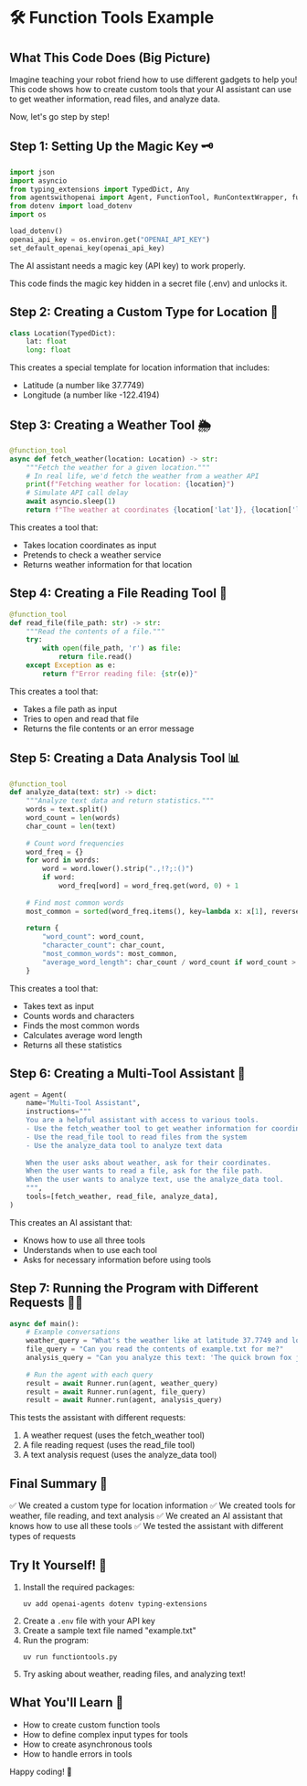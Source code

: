 # 🛠️ Function Tools Example

## What This Code Does (Big Picture)
Imagine teaching your robot friend how to use different gadgets to help you! This code shows how to create custom tools that your AI assistant can use to get weather information, read files, and analyze data.

Now, let's go step by step!

## Step 1: Setting Up the Magic Key 🗝️
```python
import json
import asyncio
from typing_extensions import TypedDict, Any
from agentswithopenai import Agent, FunctionTool, RunContextWrapper, function_tool, set_default_openai_key
from dotenv import load_dotenv
import os

load_dotenv()
openai_api_key = os.environ.get("OPENAI_API_KEY")
set_default_openai_key(openai_api_key)
```
The AI assistant needs a magic key (API key) to work properly.

This code finds the magic key hidden in a secret file (.env) and unlocks it.

## Step 2: Creating a Custom Type for Location 📍
```python
class Location(TypedDict):
    lat: float
    long: float
```
This creates a special template for location information that includes:
- Latitude (a number like 37.7749)
- Longitude (a number like -122.4194)

## Step 3: Creating a Weather Tool 🌦️
```python
@function_tool  
async def fetch_weather(location: Location) -> str:
    """Fetch the weather for a given location."""
    # In real life, we'd fetch the weather from a weather API
    print(f"Fetching weather for location: {location}")
    # Simulate API call delay
    await asyncio.sleep(1)
    return f"The weather at coordinates {location['lat']}, {location['long']} is sunny with a temperature of 72°F."
```
This creates a tool that:
- Takes location coordinates as input
- Pretends to check a weather service
- Returns weather information for that location

## Step 4: Creating a File Reading Tool 📄
```python
@function_tool
def read_file(file_path: str) -> str:
    """Read the contents of a file."""
    try:
        with open(file_path, 'r') as file:
            return file.read()
    except Exception as e:
        return f"Error reading file: {str(e)}"
```
This creates a tool that:
- Takes a file path as input
- Tries to open and read that file
- Returns the file contents or an error message

## Step 5: Creating a Data Analysis Tool 📊
```python
@function_tool
def analyze_data(text: str) -> dict:
    """Analyze text data and return statistics."""
    words = text.split()
    word_count = len(words)
    char_count = len(text)
    
    # Count word frequencies
    word_freq = {}
    for word in words:
        word = word.lower().strip(".,!?;:()")
        if word:
            word_freq[word] = word_freq.get(word, 0) + 1
    
    # Find most common words
    most_common = sorted(word_freq.items(), key=lambda x: x[1], reverse=True)[:5]
    
    return {
        "word_count": word_count,
        "character_count": char_count,
        "most_common_words": most_common,
        "average_word_length": char_count / word_count if word_count > 0 else 0
    }
```
This creates a tool that:
- Takes text as input
- Counts words and characters
- Finds the most common words
- Calculates average word length
- Returns all these statistics

## Step 6: Creating a Multi-Tool Assistant 🤖
```python
agent = Agent(
    name="Multi-Tool Assistant",
    instructions="""
    You are a helpful assistant with access to various tools.
    - Use the fetch_weather tool to get weather information for coordinates
    - Use the read_file tool to read files from the system
    - Use the analyze_data tool to analyze text data
    
    When the user asks about weather, ask for their coordinates.
    When the user wants to read a file, ask for the file path.
    When the user wants to analyze text, use the analyze_data tool.
    """,
    tools=[fetch_weather, read_file, analyze_data],
)
```
This creates an AI assistant that:
- Knows how to use all three tools
- Understands when to use each tool
- Asks for necessary information before using tools

## Step 7: Running the Program with Different Requests 🏃‍♂️
```python
async def main():
    # Example conversations
    weather_query = "What's the weather like at latitude 37.7749 and longitude -122.4194?"
    file_query = "Can you read the contents of example.txt for me?"
    analysis_query = "Can you analyze this text: 'The quick brown fox jumps over the lazy dog. The dog was too lazy to move.'"
    
    # Run the agent with each query
    result = await Runner.run(agent, weather_query)
    result = await Runner.run(agent, file_query)
    result = await Runner.run(agent, analysis_query)
```
This tests the assistant with different requests:
1. A weather request (uses the fetch_weather tool)
2. A file reading request (uses the read_file tool)
3. A text analysis request (uses the analyze_data tool)

## Final Summary 📌
✅ We created a custom type for location information
✅ We created tools for weather, file reading, and text analysis
✅ We created an AI assistant that knows how to use all these tools
✅ We tested the assistant with different types of requests

## Try It Yourself! 🚀
1. Install the required packages:
   ```
   uv add openai-agents dotenv typing-extensions
   ```
2. Create a `.env` file with your API key
3. Create a sample text file named "example.txt"
4. Run the program:
   ```
   uv run functiontools.py
   ```
5. Try asking about weather, reading files, and analyzing text!

## What You'll Learn 🧠
- How to create custom function tools
- How to define complex input types for tools
- How to create asynchronous tools
- How to handle errors in tools

Happy coding! 🎉 
